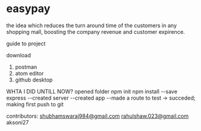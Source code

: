# easypay
the idea which reduces the turn around time of the customers in any shopping mall, boosting the company revenue and customer expirence.

guide to project

download 
1. postman
2. atom editor
3. github desktop

WHTA I DID UNTILL NOW?
opened folder 
npm init
npm install --save express
--created server
--created app
--made a route to test -> succeded; making first push to git


contributors: shubhamswaraj984@gmail.com
              rahulshaw.023@gmail.com
              aksoni27
